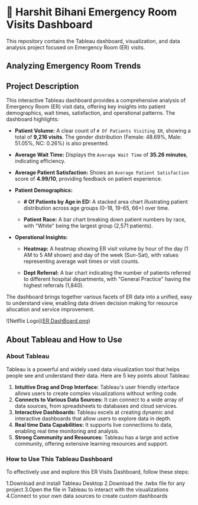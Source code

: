 # 🏥 Harshit Bihani Emergency Room Visits Dashboard

This repository contains the Tableau dashboard, visualization, and data analysis project focused on Emergency Room (ER) visits.

## Analyzing Emergency Room Trends

## Project Description

This interactive Tableau dashboard provides a comprehensive analysis of Emergency Room (ER) visit data, offering key insights into patient demographics, wait times, satisfaction, and operational patterns. The dashboard highlights:

* **Patient Volume:** A clear count of `# Of Patients Visiting ER`, showing a total of **9,216 visits**. The gender distribution (Female: 48.69%, Male: 51.05%, NC: 0.26%) is also presented.

* **Average Wait Time:** Displays the `Average Wait Time` of **35.26 minutes**, indicating efficiency.

* **Average Patient Satisfaction:** Shows an `Average Patient Satisfaction` score of **4.99/10**, providing feedback on patient experience.

* **Patient Demographics:**

    * **# Of Patients by Age in ED:** A stacked area chart illustrating patient distribution across age groups (0-18, 19-65, 66+) over time.

    * **Patient Race:** A bar chart breaking down patient numbers by race, with "White" being the largest group (2,571 patients).

* **Operational Insights:**

    * **Heatmap:** A heatmap showing ER visit volume by hour of the day (1 AM to 5 AM shown) and day of the week (Sun-Sat), with values representing average wait times or visit counts.

    * **Dept Referral:** A bar chart indicating the number of patients referred to different hospital departments, with "General Practice" having the highest referrals (1,840).

The dashboard brings together various facets of ER data into a unified, easy to understand view, enabling data driven decision making for resource allocation and service improvement.

![Netflix Logo]([ER DashBoard.png](https://github.com/HarshitBihani/Tableau_HospitalER_Project/blob/main/ER%20DashBoard.png))

## About Tableau and How to Use

### About Tableau

Tableau is a powerful and widely used data visualization tool that helps people see and understand their data. Here are 5 key points about Tableau:

1.  **Intuitive Drag and Drop Interface:** Tableau's user friendly interface allows users to create complex visualizations without writing code.
2.  **Connects to Various Data Sources:** It can connect to a wide array of data sources, from spreadsheets to databases and cloud services.
3.  **Interactive Dashboards:** Tableau excels at creating dynamic and interactive dashboards that allow users to explore data in depth.
4.  **Real time Data Capabilities:** It supports live connections to data, enabling real time monitoring and analysis.
5.  **Strong Community and Resources:** Tableau has a large and active community, offering extensive learning resources and support.

### How to Use This Tableau Dashboard

To effectively use and explore this ER Visits Dashboard, follow these  steps:

1.Download and install Tableau Desktop
2.Download the .twbx file for any project
3.Open the file in Tableau to interact with the visualizations
4.Connect to your own data sources to create custom dashboards
